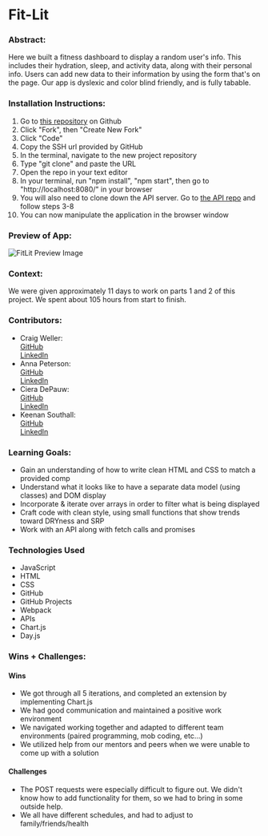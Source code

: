 # Fit-Lit 

### Abstract:
[//]: <> (Briefly describe what you built and its features. What problem is the app solving? How does this application solve that problem?)
Here we built a fitness dashboard to display a random user's info. This includes their hydration, sleep, and activity data, along with their personal info. Users can add new data to their information by using the form that's on the page. Our app is dyslexic and color blind friendly, and is fully tabable.

### Installation Instructions:
1. Go to [this repository](https://github.com/cieragrace/fit-lit/) on Github
2. Click "Fork", then "Create New Fork"
3. Click "Code"
4. Copy the SSH url provided by GitHub
5. In the terminal, navigate to the new project repository
6. Type "git clone" and paste the URL
7. Open the repo in your text editor
8. In your terminal, run "npm install", "npm start", then go to "http://localhost:8080/" in your browser
9. You will also need to clone down the API server. Go to [the API repo](https://github.com/turingschool-examples/fitlit-api) and follow steps 3-8
10. You can now manipulate the application in the browser window

### Preview of App:
![FitLit Preview Image](https://user-images.githubusercontent.com/107816053/211214027-8201c283-236b-4f23-8b71-044d6bd2e4f3.png)


### Context:
We were given approximately 11 days to work on parts 1 and 2 of this project.  We spent about 105 hours from start to finish.

### Contributors: 
- Craig Weller: <br>
    [GitHub](https://github.com/crgweller)<br>
    [LinkedIn](https://www.linkedin.com/in/craig-weller/)<br>
- Anna Peterson: <br>
    [GitHub](https://github.com/AnnaPete)<br>
    [LinkedIn](https://www.linkedin.com/in/anna-peterson-0a0662249/)<br>
- Ciera DePauw:<br>
    [GitHub](https://github.com/cieragrace)<br>
    [LinkedIn](https://www.linkedin.com/in/ciera-muniz/)<br>
- Keenan Southall:<br>
    [GitHub](https://github.com/keenans1)<br>
    [LinkedIn](https://www.linkedin.com/in/keenan-southall/)<br>


### Learning Goals:

- Gain an understanding of how to write clean HTML and CSS to match a provided comp
- Understand what it looks like to have a separate data model (using classes) and DOM display
- Incorporate & iterate over arrays in order to filter what is being displayed
- Craft code with clean style, using small functions that show trends toward DRYness and SRP
- Work with an API along with fetch calls and promises

### Technologies Used
- JavaScript
- HTML
- CSS
- GitHub
- GitHub Projects
- Webpack
- APIs
- Chart.js
- Day.js

### Wins + Challenges:

#### Wins
- We got through all 5 iterations, and completed an extension by implementing Chart.js
- We had good communication and maintained a positive work environment
- We navigated working together and adapted to different team environments (paired programming, mob coding, etc...)
- We utilized help from our mentors and peers when we were unable to come up with a solution
#### Challenges 
- The POST requests were especially difficult to figure out. We didn't know how to add functionality for them, so we had to bring in some outside help.
- We all have different schedules, and had to adjust to family/friends/health
